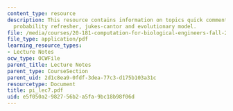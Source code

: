 ```yaml
---
content_type: resource
description: This resource contains information on topics quick comment on uppass,
  probability refresher, jukes-cantor and evolutionary model.
file: /media/courses/20-181-computation-for-biological-engineers-fall-2006/e5f050a2982756b2a5fa9bc18b98f06d_pi_lec7.pdf
file_type: application/pdf
learning_resource_types:
- Lecture Notes
ocw_type: OCWFile
parent_title: Lecture Notes
parent_type: CourseSection
parent_uid: 2d1c8ea9-0fdf-3dea-77c3-d175b103a31c
resourcetype: Document
title: pi_lec7.pdf
uid: e5f050a2-9827-56b2-a5fa-9bc18b98f06d
---
```

